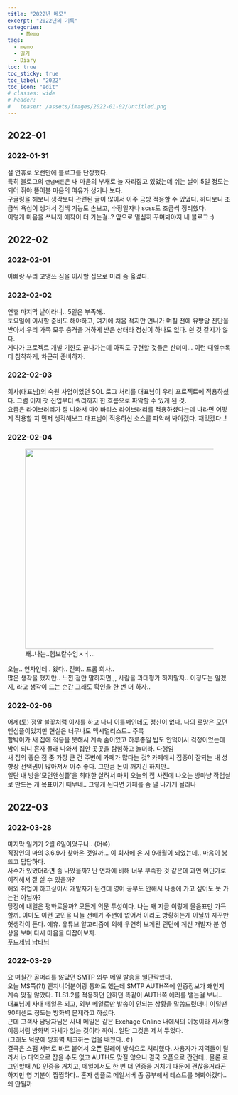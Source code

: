 ```yaml
---
title: "2022년 메모"
excerpt: "2022년의 기록"
categories:
    - Memo 
tags:
  - memo
  - 일기
  - Diary
toc: true
toc_sticky: true
toc_label: "2022"
toc_icon: "edit"
# classes: wide
# header:
#   teaser: /assets/images/2022-01-02/Untitled.png
---
```


## 2022-01

### 2022-01-31

설 연휴로 오랜만에 블로그를 단장했다.<br>
특히 블로그의 `랜덤버튼`은 내 마음의 부채로 늘 자리잡고 있었는데 쉬는 날이 5일 정도는 되어 줘야 뜯어볼 마음의 여유가 생기나 보다. <br>
구글링을 해보니 생각보다 관련된 글이 많아서 아주 금방 적용할 수 있었다. 하다보니 조금씩 욕심이 생겨서 검색 기능도 손보고, 수정일자나 scss도 조금씩 정리했다. <br>
이렇게 마음을 쓰니까 애착이 더 가는걸..? 앞으로 열심히 꾸며봐야지 내 블로그 :)

## 2022-02

### 2022-02-01

아빠랑 우리 고앵쓰 짐을 이사할 집으로 미리 좀 옮겼다.

### 2022-02-02

연휴 마지막 날이라니.. 5일은 부족해.. <br>
토요일에 이사할 준비도 해야하고, 여기에 처음 적지만 언니가 며칠 전에 유방암 진단을 받아서 우리 가족 모두 충격을 거하게 받은 상태라 정신이 하나도 없다. 쉰 것 같지가 않다.<br>
게다가 프로젝트 개발 기한도 끝나가는데 아직도 구현할 것들은 산더미... 이런 때일수록 더 침착하게, 차근히 준비하자.

### 2022-02-03

회사(대표님)의 숙원 사업이었던 SQL 로그 처리를 대표님이 우리 프로젝트에 적용하셨다. 그럼 이제 첫 진입부터 쿼리까지 한 흐름으로 파악할 수 있게 된 것. <br>
요즘은 라이브러리가 잘 나와서 마이바티스 라이브러리를 적용하셨다는데 나라면 어떻게 적용할 지 먼저 생각해보고 대표님이 적용하신 소스를 파악해 봐야겠다. 재밌겠다..!

### 2022-02-04

<figure>
<img src='{{ "/assets/images/meme/break_keyboard.JPG" | relative_url }}' width="450" />
<figcaption>왜..나는..햄보칼수엄ㅅㅓ...</figcaption>
</figure>

오늘.. 연차인데.. 왔다.. 전화.. 프롬 회사.. <br>
많은 생각을 했지만.. 느낀 점만 말하자면,,, 사람을 과대평가 하지말자.. 이정도는 알겠지, 라고 생각이 드는 순간 그래도 확인을 한 번 더 하자..

### 2022-02-06

어제(토) 정말 불꽃처럼 이사를 하고 나니 이틀째인데도 정신이 없다. 나의 로망은 모던앤심플이었지만 현실은 너무나도 맥시멀리스트.. 주륵 <br>
함박이가 새 집에 적응을 못해서 계속 숨어있고 하루종일 밥도 안먹어서 걱정이었는데 밤이 되니 혼자 몰래 나와서 집안 곳곳을 탐험하고 놀더라. 다행임<br>
새 집의 좋은 점 중 가장 큰 건 주변에 카페가 많다는 것? 카페에서 집중이 잘되는 내 성향상 선택권이 많아져서 아주 좋다. 그만큼 돈이 깨지긴 하지만..
<br>
일단 내 방을'모던앤심플'을 최대한 살려서 마치 오늘의 집 사진에 나오는 방마냥 작업실로 만드는 게 목표이기 때무네.. 그렇게 된다면 카페를 좀 덜 나가게 될라나

## 2022-03

### 2022-03-28
마지막 일기가 2월 6일이었구나.. (머쓱)<br>
직장인의 마의 3.6.9가 찾아온 것일까... 이 회사에 온 지 9개월이 되었는데.. 마음이 붕 뜨고 답답하다.<br>
사수가 있었더라면 좀 나았을까? 난 연차에 비해 너무 부족한 것 같은데 과연 어딘가로 이직해서 잘 살 수 있을까? <br>
해외 취업이 하고싶어서 개발자가 된건데 영어 공부도 안해서 나중에 가고 싶어도 못 가는건 아닐까? <br>
당장에 내일은 평화로울까? 모든게 의문 투성이다. 나는 왜 지금 이렇게 물음표만 가득할까. 아마도 이런 고민을 나눌 선배가 주변에 없어서 
이리도 방황하는게 아닐까 자꾸만 헛생각이 든다. 에휴. 유튜브 알고리즘에 의해 우연히 보게된 런던에 계신 개발자 분 영상을 보며 다시 마음을 다잡아보자. <br>
[푸드제님](https://youtu.be/WHmZGMoqLYU)
[낙타님](https://youtu.be/W892Jg8Rvek)

### 2022-03-29
요 며칠간 골머리를 앓았던 SMTP 외부 메일 발송을 일단락했다.<br> 
오늘 MS쪽(?!) 엔지니어분이랑 통화도 했는데 SMTP AUTH쪽에 인증정보가 왜인지 계속 맞질 않았다. TLS1.2를 적용하던 안하던 똑같이 AUTH쪽 에러를 뱉는걸 보니..<br>
대표님께 사내 메일은 되고, 외부 메일로만 발송이 안되는 상황을 말씀드렸더니 이럴땐 90퍼센트 정도는 방화벽 문제라고 하셨다.<br> 근데 고객사 담당자님은 사내 메일은 같은 Exchage Online 내에서의 이동이라 사서함 이동처럼 방화벽 자체가 없는 것이라 하여.. 일단 그것은 제쳐 두었다.<br> (그래도 덕분에 방화벽 체크하는 법을 배웠다..ㅎ) <br>
결국은 스팸 서버로 바로 붙어서 오픈 릴레이 방식으로 처리했다. 사용자가 지역들이 달라서 ip 대역으로 잡을 수도 없고 AUTH도 맞질 않으니 결국 오픈으로 간건데.. 물론 로그인할때 AD 인증을 거치고, 메일에서도 한 번 더 인증을 거치기 때문에 괜찮을거라곤 하지만 영 기분이 찝찝하다.. 혼자 샘플로 메일서버 좀 공부해서 테스트를 해봐야겠다.. 왜 안될까

